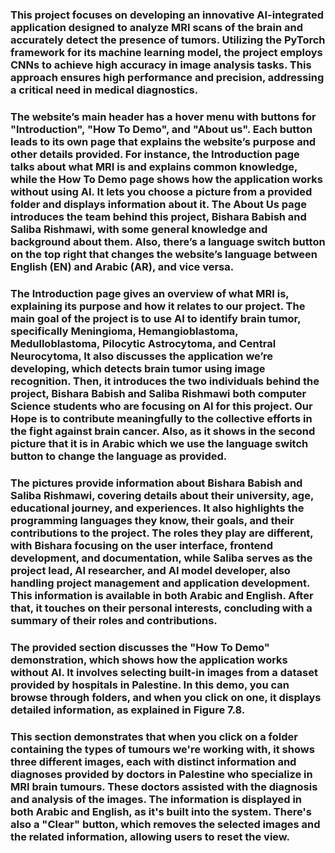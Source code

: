 ﻿### This project focuses on developing an innovative AI-integrated application designed to analyze MRI scans of the brain and accurately detect the presence of tumors. Utilizing the PyTorch framework for its machine learning model, the project employs CNNs to achieve high accuracy in image analysis tasks. This approach ensures high performance and precision, addressing a critical need in medical diagnostics.
### The website’s main header has a hover menu with buttons for "Introduction", "How To Demo", and "About us". Each button leads to its own page that explains the website’s purpose and other details provided. For instance, the Introduction page talks about what MRI is and explains common knowledge, while the How To Demo page shows how the application works without using AI. It lets you choose a picture from a provided folder and displays information about it. The About Us page introduces the team behind this project, Bishara Babish and Saliba Rishmawi, with some general knowledge and background about them. Also, there’s a language switch button on the top right that changes the website’s language between English (EN) and Arabic (AR), and vice versa.
### The Introduction page gives an overview of what MRI is, explaining its purpose and how it relates to our project. The main goal of the project is to use AI to identify brain tumor, specifically Meningioma, Hemangioblastoma, Medulloblastoma, Pilocytic Astrocytoma, and Central Neurocytoma, It also discusses the application we’re developing, which detects brain tumor using image recognition. Then, it introduces the two individuals behind the project, Bishara Babish and Saliba Rishmawi both computer Science students who are focusing on AI for this project. Our Hope is to contribute meaningfully to the collective efforts in the fight against brain cancer. Also, as it shows in the second picture that it is in Arabic which we use the language switch button to change the language as provided.
### The pictures provide information about Bishara Babish and Saliba Rishmawi, covering details about their university, age, educational journey, and experiences. It also highlights the programming languages they know, their goals, and their contributions to the project. The roles they play are different, with Bishara focusing on the user interface, frontend development, and documentation, while Saliba serves as the project lead, AI researcher, and AI model developer, also handling project management and application development. This information is available in both Arabic and English. After that, it touches on their personal interests, concluding with a summary of their roles and contributions.
### The provided section discusses the "How To Demo" demonstration, which shows how the application works without AI. It involves selecting built-in images from a dataset provided by hospitals in Palestine. In this demo, you can browse through folders, and when you click on one, it displays detailed information, as explained in Figure 7.8.
### This section demonstrates that when you click on a folder containing the types of tumours we're working with, it shows three different images, each with distinct information and diagnoses provided by doctors in Palestine who specialize in MRI brain tumours. These doctors assisted with the diagnosis and analysis of the images. The information is displayed in both Arabic and English, as it's built into the system. There's also a "Clear" button, which removes the selected images and the related information, allowing users to reset the view.
